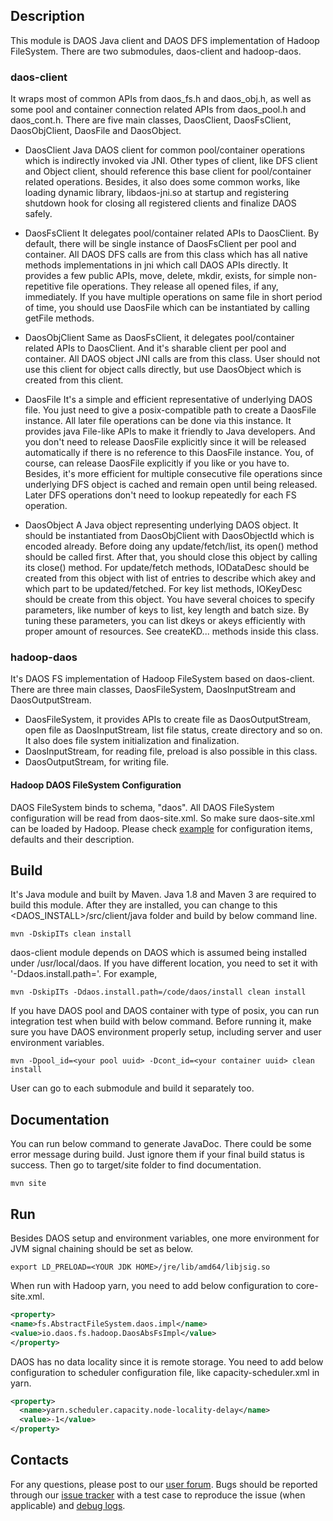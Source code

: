 ## Description
This module is DAOS Java client and DAOS DFS implementation of Hadoop FileSystem. There are two submodules,
daos-client and hadoop-daos.

### daos-client
It wraps most of common APIs from daos_fs.h and daos_obj.h, as well as some pool and container connection related APIs
from daos_pool.h and daos_cont.h. There are five main classes, DaosClient, DaosFsClient, DaosObjClient, DaosFile and
DaosObject.

* DaosClient
Java DAOS client for common pool/container operations which is indirectly invoked via JNI. Other types of client, like
DFS client and Object client, should reference this base client for pool/container related operations. Besides, it also
does some common works, like loading dynamic library, libdaos-jni.so at startup and registering shutdown hook for
closing all registered clients and finalize DAOS safely.

* DaosFsClient
It delegates pool/container related APIs to DaosClient. By default, there will be single instance of DaosFsClient per
pool and container. All DAOS DFS calls are from this class which has all native methods implementations in jni which
call DAOS APIs directly. It provides a few public APIs, move, delete, mkdir, exists, for simple non-repetitive file
operations. They release all opened files, if any, immediately. If you have multiple operations on same file in short
period of time, you should use DaosFile which can be instantiated by calling getFile methods.

* DaosObjClient
Same as DaosFsClient, it delegates pool/container related APIs to DaosClient. And it's sharable client per pool and
container. All DAOS object JNI calls are from this class. User should not use this client for object calls directly, but
use DaosObject which is created from this client.

* DaosFile
It's a simple and efficient representative of underlying DAOS file. You just need to give a posix-compatible path to
create a DaosFile instance. All later file operations can be done via this instance. It provides java File-like APIs to
make it friendly to Java developers. And you don't need to release DaosFile explicitly since it will be released
automatically if there is no reference to this DaosFile instance. You, of course, can release DaosFile explicitly if
you like or you have to. Besides, it's more efficient for multiple consecutive file operations since underlying DFS
object is cached and remain open until being released. Later DFS operations don't
need to lookup repeatedly for each FS operation.

* DaosObject
A Java object representing underlying DAOS object. It should be instantiated from DaosObjClient with DaosObjectId which
is encoded already. Before doing any update/fetch/list, its open() method should be called first. After that, you should
close this object by calling its close() method. For update/fetch methods, IODataDesc should be created from this object
with list of entries to describe which akey and which part to be updated/fetched. For key list methods, IOKeyDesc should
be create from this object. You have several choices to specify parameters, like number of keys to list, key length and
batch size. By tuning these parameters, you can list dkeys or akeys efficiently with proper amount of resources. See
createKD... methods inside this class.

### hadoop-daos
It's DAOS FS implementation of Hadoop FileSystem based on daos-client. There are three main classes, DaosFileSystem,
DaosInputStream and DaosOutputStream.

* DaosFileSystem, it provides APIs to create file as DaosOutputStream, open file as DaosInputStream, list file
    status, create directory and so on. It also does file system initialization and finalization.
* DaosInputStream, for reading file, preload is also possible in this class.
* DaosOutputStream, for writing file.

#### Hadoop DAOS FileSystem Configuration
DAOS FileSystem binds to schema, "daos". All DAOS FileSystem configuration will be read from daos-site.xml. So make
sure daos-site.xml can be loaded by Hadoop. Please check [example](hadoop-daos/src/main/resources/daos-site-example.xml)
for configuration items, defaults and their description.

## Build
It's Java module and built by Maven. Java 1.8 and Maven 3 are required to build this module. After they are installed,
you can change to this <DAOS_INSTALL>/src/client/java folder and build by below command line.

    mvn -DskipITs clean install

daos-client module depends on DAOS which is assumed being installed under /usr/local/daos. If you have different
location, you need to set it with '-Ddaos.install.path=<your DAOS install dir>'. For example,

    mvn -DskipITs -Ddaos.install.path=/code/daos/install clean install

If you have DAOS pool and DAOS container with type of posix, you can run integration test when build with below command.
Before running it, make sure you have DAOS environment properly setup, including server and user environment variables.

    mvn -Dpool_id=<your pool uuid> -Dcont_id=<your container uuid> clean install

User can go to each submodule and build it separately too. 

## Documentation
You can run below command to generate JavaDoc. There could be some error message during build. Just ignore them if your
final build status is success. Then go to target/site folder to find documentation.

    mvn site

## Run
Besides DAOS setup and environment variables, one more environment for JVM signal chaining should be set as below.

    export LD_PRELOAD=<YOUR JDK HOME>/jre/lib/amd64/libjsig.so

When run with Hadoop yarn, you need to add below configuration to core-site.xml.

```xml
<property>
<name>fs.AbstractFileSystem.daos.impl</name>
<value>io.daos.fs.hadoop.DaosAbsFsImpl</value>
</property>
  ```

DAOS has no data locality since it is remote storage. You need to add below configuration to scheduler configuration
file, like capacity-scheduler.xml in yarn.

```xml
<property>
  <name>yarn.scheduler.capacity.node-locality-delay</name>
  <value>-1</value>
</property>
```

## Contacts
For any questions, please post to our [user forum](https://daos.groups.io/g/daos). Bugs should be reported through our 
[issue tracker](https://jira.hpdd.intel.com/projects/DAOS) with a test case to reproduce the issue (when applicable) and
 [debug logs](./doc/debugging.md).